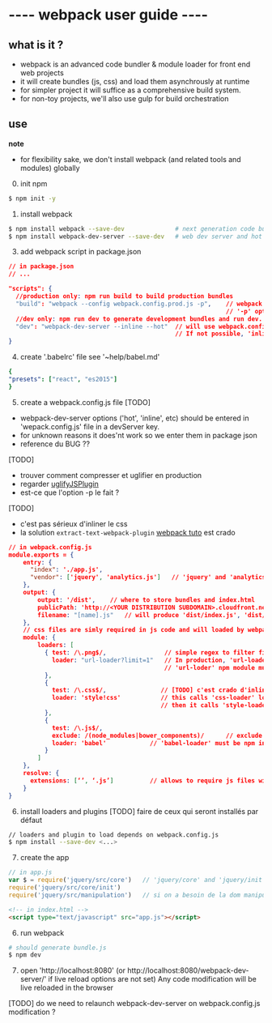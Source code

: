 ---- webpack user guide ----
============================

what is it ?
------------
  - webpack is an advanced code bundler & module loader for front end web projects
  - it will create bundles (js, css) and load them asynchrously at runtime
  - for simpler project it will suffice as a comprehensive build system.
  - for non-toy projects, we'll also use gulp for build orchestration

use
---
**note** 
  - for flexibility sake, we don't install webpack (and related tools and modules) globally


0. init npm 
  ```sh
  $ npm init -y
  ```
1. install webpack
  ```sh
  $ npm install webpack --save-dev              # next generation code bundler
  $ npm install webpack-dev-server --save-dev   # web dev server and hot reloader
  ```
3. add webpack script in package.json

  ```json
  // in package.json
  // ...

  "scripts": {
    //production only: npm run build to build production bundles
    "build": "webpack --config webpack.config.prod.js -p",    // webpack uses webpack.config.js by default. 
                                                              // '-p' options activates production optimization
    //dev only: npm run dev to generate development bundles and run dev. server
    "dev": "webpack-dev-server --inline --hot"  // will use webpack.config.js. 'hot' option forces partial reloads of modified components (aka 'Hot Module Reload' or HMR)
                                                // If not possible, 'inline' forces full page reload
  }
  ```
4. create '.babelrc' file
see '~help/babel.md'
  ```yaml
  {
  "presets": ["react", "es2015"]
  }
  ```

5. create a webpack.config.js file
[TODO] 
  - webpack-dev-server options ('hot', 'inline', etc) should be entered in 'wepack.config.js' file in a devServer key.
  - for unknown reasons it does'nt work so we enter them in package json
  - reference du BUG ??

[TODO] 
  - trouver comment compresser et uglifier en production 
  - regarder [uglifyJSPlugin](https://webpack.github.io/docs/list-of-plugins.html#uglifyjsplugin)
  - est-ce que l'option -p le fait ?

[TODO]
  - c'est pas sérieux d'inliner le css
  - la solution `extract-text-webpack-plugin` [webpack tuto](https://medium.com/@rajaraodv/webpack-the-confusing-parts-58712f8fcad9) est crado
 
  ```json
  // in webpack.config.js 
  module.exports = {
      entry: {
        "index": './app.js',
        "vendor": ['jquery', 'analytics.js']   // 'jquery' and 'analytics.js' are simply concatenated to produce 'vendor.js'
      },
      output: {
          output: '/dist',    // where to store bundles and index.html
          publicPath: 'http://<YOUR DISTRIBUTION SUBDOMAIN>.cloudfront.net',   // Used in production by some 'publicPath aware' loaders to rewrite local url to url pointing to CDN
          filename: "[name].js"   // will produce 'dist/index.js', 'dist/vendor.js' that we can link from html code
      },
      // css files are simly required in js code and will loaded by webpack at runtime
      module: {
          loaders: [
            { test: /\.png$/,                // simple regex to filter files
              loader: "url-loader?limit=1"   // In production, 'url-loader' will rewrite urls of assets to point to publicPath
                                             // 'url-loder' npm module must be locally installed as a dev-dependency
            },
            {
              test: /\.css$/,               // [TODO] c'est crado d'inliner le css
              loader: 'style!css'           // this calls 'css-loader' loader that loads css files and css dependencies ie. @import statements) into JSON
                                            // then it calls 'style-loader' that inlines the css in a style tag in html files
            },
            {
              test: /\.js$/,
              exclude: /(node_modules|bower_components)/      // exclude node_modules and bower components
              loader: 'babel'            // 'babel-loader' must be npm installed
            }
          ]
      },
      resolve: {
        extensions: [‘’, ‘.js’]          // allows to require js files without specifying extension
      }
  }
  ```
6. install loaders and plugins
  [TODO] faire de ceux qui seront installés par défaut
  ```sh
  // loaders and plugin to load depends on webpack.config.js 
  $ npm install --save-dev <...>
  ```

7. create the app
  ```js
  // in app.js
  var $ = require('jquery/src/core')   // 'jquery/core' and 'jquery/init' are required
  require('jquery/src/core/init')
  require('jquery/src/manipulation')   // si on a besoin de la dom manipulation 
  ```
  ```html
  <!-- in index.html -->
  <script type="text/javascript" src="app.js"></script>
  ```
6. run webpack
  ```sh
  # should generate bundle.js
  $ npm dev
  ```
7. open 'http://localhost:8080' (or http://localhost:8080/webpack-dev-server/' if live reload options are not set)
Any code modification will be live reloaded in the browser

[TODO] do we need to relaunch webpack-dev-server on webpack.config.js modification ?
